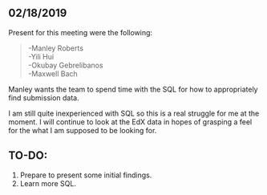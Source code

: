 ## 02/18/2019
Present for this meeting were the following:  
> -Manley Roberts  
> -Yili Hui  
> -Okubay Gebrelibanos  
> -Maxwell Bach  

Manley wants the team to spend time with the SQL for how to appropriately find submission data.

I am still quite inexperienced with SQL so this is a real struggle for me at the moment. I will continue to look at the EdX data in hopes of grasping a feel for the what I am supposed to be looking for.

## TO-DO:

1. Prepare to present some initial findings.
2. Learn more SQL.

